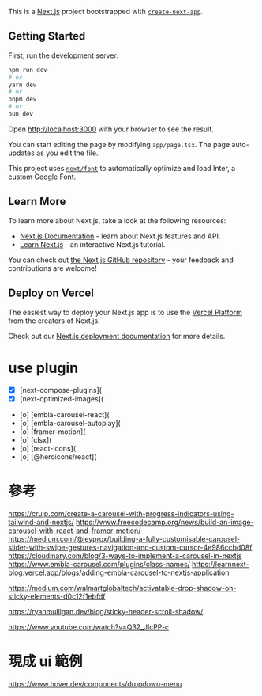 This is a [Next.js](https://nextjs.org/) project bootstrapped with [`create-next-app`](https://github.com/vercel/next.js/tree/canary/packages/create-next-app).

## Getting Started

First, run the development server:

```bash
npm run dev
# or
yarn dev
# or
pnpm dev
# or
bun dev
```

Open [http://localhost:3000](http://localhost:3000) with your browser to see the result.

You can start editing the page by modifying `app/page.tsx`. The page auto-updates as you edit the file.

This project uses [`next/font`](https://nextjs.org/docs/basic-features/font-optimization) to automatically optimize and load Inter, a custom Google Font.

## Learn More

To learn more about Next.js, take a look at the following resources:

-   [Next.js Documentation](https://nextjs.org/docs) - learn about Next.js features and API.
-   [Learn Next.js](https://nextjs.org/learn) - an interactive Next.js tutorial.

You can check out [the Next.js GitHub repository](https://github.com/vercel/next.js/) - your feedback and contributions are welcome!

## Deploy on Vercel

The easiest way to deploy your Next.js app is to use the [Vercel Platform](https://vercel.com/new?utm_medium=default-template&filter=next.js&utm_source=create-next-app&utm_campaign=create-next-app-readme) from the creators of Next.js.

Check out our [Next.js deployment documentation](https://nextjs.org/docs/deployment) for more details.

# use plugin

-   [x] [next-compose-plugins](
-   [x] [next-optimized-images](
-   [o] [embla-carousel-react](
-   [o] [embla-carousel-autoplay](
-   [o] [framer-motion](
-   [o] [clsx](
-   [o] [react-icons](
-   [o] [@heroicons/react](

# 參考

https://cruip.com/create-a-carousel-with-progress-indicators-using-tailwind-and-nextjs/
https://www.freecodecamp.org/news/build-an-image-carousel-with-react-and-framer-motion/
https://medium.com/@jeyprox/building-a-fully-customisable-carousel-slider-with-swipe-gestures-navigation-and-custom-cursor-4e986ccbd08f
https://cloudinary.com/blog/3-ways-to-implement-a-carousel-in-nextjs
https://www.embla-carousel.com/plugins/class-names/
https://learnnext-blog.vercel.app/blogs/adding-embla-carousel-to-nextjs-application

<!--  -->

https://medium.com/walmartglobaltech/activatable-drop-shadow-on-sticky-elements-d0c12f1ebfdf

https://ryanmulligan.dev/blog/sticky-header-scroll-shadow/

<!--  -->

https://www.youtube.com/watch?v=Q32_JlcPP-c

<!--  -->

# 現成 ui 範例

https://www.hover.dev/components/dropdown-menu
